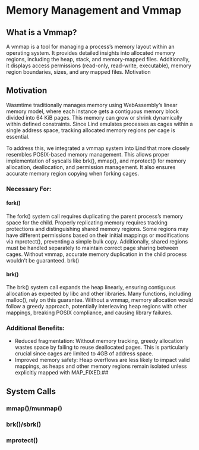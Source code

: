 # Memory Management and Vmmap

## What is a Vmmap?

A vmmap is a tool for managing a process’s memory layout within an operating system. It provides detailed insights into allocated memory regions, including the heap, stack, and memory-mapped files. Additionally, it displays access permissions (read-only, read-write, executable), memory region boundaries, sizes, and any mapped files.
Motivation

## Motivation

Wasmtime traditionally manages memory using WebAssembly’s linear memory model, where each instance gets a contiguous memory block divided into 64 KiB pages. This memory can grow or shrink dynamically within defined constraints. Since Lind emulates processes as cages within a single address space, tracking allocated memory regions per cage is essential.

To address this, we integrated a vmmap system into Lind that more closely resembles POSIX-based memory management. This allows proper implementation of syscalls like brk(), mmap(), and mprotect() for memory allocation, deallocation, and permission management. It also ensures accurate memory region copying when forking cages.

### Necessary For:


#### fork()

The fork() system call requires duplicating the parent process’s memory space for the child. Properly replicating memory requires tracking protections and distinguishing shared memory regions. Some regions may have different permissions based on their initial mappings or modifications via mprotect(), preventing a simple bulk copy. Additionally, shared regions must be handled separately to maintain correct page sharing between cages. Without vmmap, accurate memory duplication in the child process wouldn’t be guaranteed.
brk()

#### brk()

The brk() system call expands the heap linearly, ensuring contiguous allocation as expected by libc and other libraries. Many functions, including malloc(), rely on this guarantee. Without a vmmap, memory allocation would follow a greedy approach, potentially interleaving heap regions with other mappings, breaking POSIX compliance, and causing library failures.

### Additional Benefits:

- Reduced fragmentation: Without memory tracking, greedy allocation wastes space by failing to reuse deallocated pages. This is particularly crucial since cages are limited to 4GB of address space.
- Improved memory safety: Heap overflows are less likely to impact valid mappings, as heaps and other memory regions remain isolated unless explicitly mapped with MAP_FIXED.##


## System Calls

### mmap()/munmap()

### brk()/sbrk()

### mprotect()